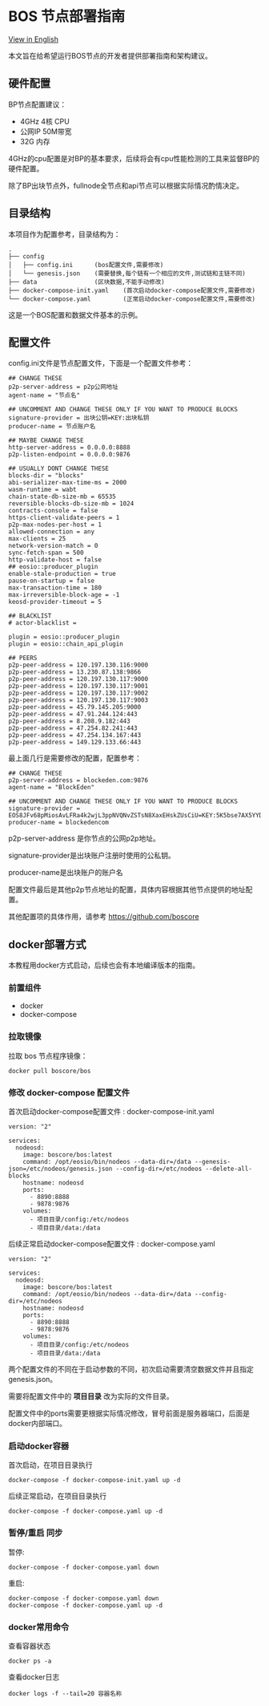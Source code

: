 # BOS 节点部署指南

[View in English](README_EN.md)

本文旨在给希望运行BOS节点的开发者提供部署指南和架构建议。

## 硬件配置

BP节点配置建议：

- 4GHz 4核 CPU
- 公网IP 50M带宽
- 32G 内存

4GHz的cpu配置是对BP的基本要求，后续将会有cpu性能检测的工具来监督BP的硬件配置。

除了BP出块节点外，fullnode全节点和api节点可以根据实际情况酌情决定。


## 目录结构

本项目作为配置参考，目录结构为：

```
.
├── config
│   ├── config.ini      (bos配置文件,需要修改)
│   └── genesis.json    (需要替换,每个链有一个相应的文件,测试链和主链不同)
├── data                (区块数据,不能手动修改)
├── docker-compose-init.yaml    (首次启动docker-compose配置文件,需要修改)
└── docker-compose.yaml         (正常启动docker-compose配置文件,需要修改)
```

这是一个BOS配置和数据文件基本的示例。

## 配置文件

config.ini文件是节点配置文件，下面是一个配置文件参考：

```
## CHANGE THESE
p2p-server-address = p2p公网地址
agent-name = "节点名"

## UNCOMMENT AND CHANGE THESE ONLY IF YOU WANT TO PRODUCE BLOCKS
signature-provider = 出块公钥=KEY:出块私钥 
producer-name = 节点账户名

## MAYBE CHANGE THESE
http-server-address = 0.0.0.0:8888
p2p-listen-endpoint = 0.0.0.0:9876

## USUALLY DONT CHANGE THESE
blocks-dir = "blocks"
abi-serializer-max-time-ms = 2000
wasm-runtime = wabt
chain-state-db-size-mb = 65535
reversible-blocks-db-size-mb = 1024
contracts-console = false
https-client-validate-peers = 1
p2p-max-nodes-per-host = 1
allowed-connection = any
max-clients = 25
network-version-match = 0 
sync-fetch-span = 500
http-validate-host = false
## eosio::producer_plugin
enable-stale-production = true
pause-on-startup = false
max-transaction-time = 180
max-irreversible-block-age = -1
keosd-provider-timeout = 5

## BLACKLIST
# actor-blacklist = 

plugin = eosio::producer_plugin
plugin = eosio::chain_api_plugin

## PEERS
p2p-peer-address = 120.197.130.116:9000
p2p-peer-address = 13.230.87.138:9866
p2p-peer-address = 120.197.130.117:9000
p2p-peer-address = 120.197.130.117:9001
p2p-peer-address = 120.197.130.117:9002
p2p-peer-address = 120.197.130.117:9003
p2p-peer-address = 45.79.145.205:9000
p2p-peer-address = 47.91.244.124:443
p2p-peer-address = 8.208.9.182:443
p2p-peer-address = 47.254.82.241:443
p2p-peer-address = 47.254.134.167:443
p2p-peer-address = 149.129.133.66:443

```

最上面几行是需要修改的配置，配置参考：

```
## CHANGE THESE
p2p-server-address = blockeden.com:9876
agent-name = "BlockEden"

## UNCOMMENT AND CHANGE THESE ONLY IF YOU WANT TO PRODUCE BLOCKS
signature-provider = EOS8JFv68pMiosAvLFRa4k2wjL3ppNVQNvZSTsN8XaxEHskZUsCiU=KEY:5K5bse7AX5YYDpGpf7RRtK4jbKB6mmfDiDpiauDe9g9ZLWyRcWx
producer-name = blockedencom
```

p2p-server-address 是你节点的公网p2p地址。

signature-provider是出块账户注册时使用的公私钥。

producer-name是出块账户的账户名

配置文件最后是其他p2p节点地址的配置，具体内容根据其他节点提供的地址配置。

其他配置项的具体作用，请参考 https://github.com/boscore


## docker部署方式

本教程用docker方式启动，后续也会有本地编译版本的指南。

### 前置组件

- docker
- docker-compose

### 拉取镜像

拉取 bos 节点程序镜像：

```
docker pull boscore/bos
```

### 修改 docker-compose 配置文件

首次启动docker-compose配置文件 : docker-compose-init.yaml

```
version: "2"

services:
  nodeosd:
    image: boscore/bos:latest
    command: /opt/eosio/bin/nodeos --data-dir=/data --genesis-json=/etc/nodeos/genesis.json --config-dir=/etc/nodeos --delete-all-blocks
    hostname: nodeosd
    ports:
      - 8890:8888
      - 9878:9876
    volumes:
      - 项目目录/config:/etc/nodeos
      - 项目目录/data:/data
```

后续正常启动docker-compose配置文件 : docker-compose.yaml

```
version: "2"

services:
  nodeosd:
    image: boscore/bos:latest
    command: /opt/eosio/bin/nodeos --data-dir=/data --config-dir=/etc/nodeos
    hostname: nodeosd
    ports:
      - 8890:8888
      - 9878:9876
    volumes:
      - 项目目录/config:/etc/nodeos
      - 项目目录/data:/data
```

两个配置文件的不同在于启动参数的不同，初次启动需要清空数据文件并且指定genesis.json。

需要将配置文件中的 **项目目录** 改为实际的文件目录。

配置文件中的ports需要更根据实际情况修改，冒号前面是服务器端口，后面是docker内部端口。

### 启动docker容器

首次启动，在项目目录执行 
```
docker-compose -f docker-compose-init.yaml up -d
```

后续正常启动，在项目目录执行
```
docker-compose -f docker-compose.yaml up -d
```

### 暂停/重启 同步

暂停:

```
docker-compose -f docker-compose.yaml down
```

重启:

```
docker-compose -f docker-compose.yaml down
docker-compose -f docker-compose.yaml up -d
```

### docker常用命令

查看容器状态
```
docker ps -a
```

查看docker日志
```
docker logs -f --tail=20 容器名称
```


